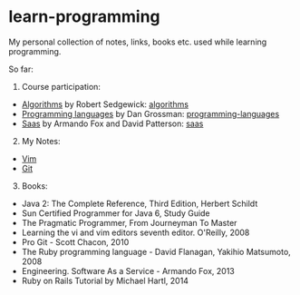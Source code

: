 # learn-programming

My personal collection of notes, links, books etc. used while learning programming.

So far:

1. Course participation:
  - [Algorithms](https://www.coursera.org/course/algs4partI) by Robert Sedgewick: [algorithms](course/algorithms)
  - [Programming languages](https://www.coursera.org/course/proglang) by Dan Grossman: [programming-languages](course/programming-languages)
  - [Saas](https://www.edx.org/course/engineering-software-service-uc-berkeleyx-cs169-1x) by Armando Fox and David Patterson: [saas](cousre/saas)
2. My Notes:
  - [Vim](note/vim.md)
  - [Git](note/git.md)
3. Books:
  * Java 2: The Complete Reference, Third Edition, Herbert Schildt
  * Sun Certified Programmer for Java 6, Study Guide
  * The Pragmatic Programmer, From Journeyman To Master
  * Learning the vi and vim editors seventh editor. O'Reilly, 2008
  * Pro Git - Scott Chacon, 2010
  * The Ruby programming language - David Flanagan, Yakihio Matsumoto, 2008
  * Engineering. Software As a Service - Armando Fox, 2013
  * Ruby on Rails Tutorial by Michael Hartl, 2014
